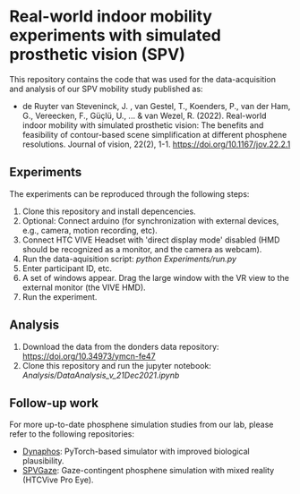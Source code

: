 # Real-world indoor mobility experiments with simulated prosthetic vision (SPV)
This repository contains the code that was used for the data-acquisition and analysis of our SPV mobility study published as:
- de Ruyter van Steveninck, J. , van Gestel, T., Koenders, P., van der Ham, G., Vereecken, F., Güçlü, U., ... & van Wezel, R. (2022). Real-world indoor mobility with simulated prosthetic vision: The benefits and feasibility of contour-based scene simplification at different phosphene resolutions. Journal of vision, 22(2), 1-1. https://doi.org/10.1167/jov.22.2.1

## Experiments 
The experiments can be reproduced through the following steps: 
1. Clone this repository and install depencencies.
2. Optional: Connect arduino (for synchronization with external devices, e.g., camera, motion recording, etc).
3. Connect HTC VIVE Headset with 'direct display mode' disabled (HMD should be recognized as a monitor, and the camera as webcam).
4. Run the data-aquisition script: *python Experiments/run.py*
5. Enter participant ID, etc.
6. A set of windows appear. Drag the large window with the VR view to the external monitor (the VIVE HMD).
7. Run the experiment.

## Analysis
1. Download the data from the donders data repository: https://doi.org/10.34973/ymcn-fe47
2. Clone this repository and run the jupyter notebook:  *Analysis/DataAnalysis_v_21Dec2021.ipynb*

## Follow-up work
For more up-to-date phosphene simulation studies from our lab, please refer to the following repositories:
- [Dynaphos](https://github.com/neuralcodinglab/dynaphos): PyTorch-based simulator with improved biological plausibility.
- [SPVGaze](https://github.com/neuralcodinglab/SPVGazeAnalysis): Gaze-contingent phosphene simulation with mixed reality (HTCVive Pro Eye).  
